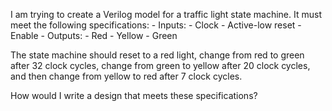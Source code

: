 I am trying to create a Verilog model for a traffic light state machine. It must meet the following specifications:
    - Inputs:
        - Clock
        - Active-low reset
        - Enable
    - Outputs:
        - Red
        - Yellow
        - Green

The state machine should reset to a red light, change from red to green after 32 clock cycles, change from green to yellow after 20 clock cycles, and then change from yellow to red after 7 clock cycles.

How would I write a design that meets these specifications?